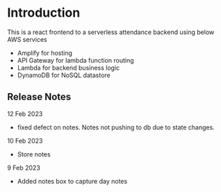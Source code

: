 # Introduction

This is a react frontend to a serverless attendance backend using below AWS services
- Amplify for hosting
- API Gateway for lambda function routing
- Lambda for backend business logic
- DynamoDB for NoSQL datastore


## Release Notes

12 Feb 2023
- fixed defect on notes. Notes not pushing to db due to state changes.

10 Feb 2023
- Store notes

9 Feb 2023
 - Added notes box to capture day notes